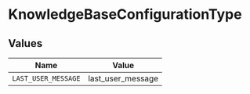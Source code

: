 # KnowledgeBaseConfigurationType


## Values

| Name                | Value               |
| ------------------- | ------------------- |
| `LAST_USER_MESSAGE` | last_user_message   |